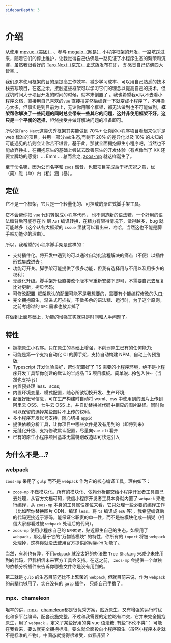 ```yaml
---
sidebarDepth: 3
---
```


# 介绍

从使用 [mpvue（美团）](https://github.com/mpvue) 、参与 [megalo（网易）](http://megalojs.org/#/) 小程序框架的开发，一路坑踩过来，随着它们的停止维护，让我觉得自己仿佛是一路见证了小程序生态的繁荣和沉淀，虽然我很看好的 [Taro Next（京东）](https://github.com/nervjs/taro) 正式版发布在即， 却感觉自己仿佛四大皆空...

我们原本使用框架的目的是提高工作效率、减少学习成本、可以用自己熟悉的技术栈去写项目，在这之余，接触这些框架可以学习它们的理念以提高自己的技术，但踩坑时间大于项目开发的时间的时候，就本末倒置了 。我也希望我可以不去看小程序文档，直接用自己喜欢的`vue` 直接撸完然后编译一下就变成小程序了，不用操心太多，但事实是到目前为止，无论你用哪个框架，都无法做到也不可能做到，**框架帮你解决了一些问题的同时总会带来一些其它的问题，这并非使用框架不好，这只是一个平衡的选择**，坦然接受并做好解决问题的准备即可。

所以像`Taro Next`这类优秀框架其实能做到 70%+ 让你的小程序项目看起来似乎是 web 标准的项目，共用一部分`web`生态,而剩下 20% 的差异化以及 10% 的未知的可能遇见的坑则会让你苦不堪言。基于此，那就全面拥抱原生小程序吧，当然也不能放弃挣扎，在拥抱原生的基础上尝试去改善原生的开发体验（有点像当了 XX 还要立牌坊的感觉）... Emm ... 总而言之, [zoos-mp](https://github.com/xxiaojiee/zoos-mp) 就这样诞生了。

至于命名嘛，因为公司名字和 `zoos` 谐音，也取项目完成后干杯庆祝之意，优（简）雅（单）内（粗）涵（暴）。

## 定位

它不是一个框架，它只是一个轻量化的、可挂载的渐进式脚手架工具。

它不会帮你把 `vue` 代码转换成小程序代码， 也不创造新的语法糖，一个好用的语法糖背后可能存在 N 层 `AST` 编译转换，在精力有限得情况下，做得越多，bug 就可能越多（这个从各大框架的 `issue` 里就可以看出来，哈哈，当然这也不能是脚手架功能少的理由）。

所以，我希望的小程序脚手架是这样的：

- 支持插件化。将开发中遇到的可以通过自动化流程解决的痛点（不便）以插件形式集成进去；
- 功能可开关。脚手架可能提供了很多功能，但我有选择用与不用以及用多少的权利；
- 无缝化升级。脚手架升级直接改个版本号重新安装下即可，不需要自己去反复比对更新，拷贝代码;
- 可修改配置. 框架默认的配置可能不是我想要的，需要有个能编程修改的入口;
- 完全拥抱原生，渐进式可插拔，不做多余的语法糖、运行时，为了这个原则，之前考虑过的 `SFC` 需求也放弃掉了

在做到上面基础上，功能的增强其实就只是时间和人手问题了。

## 特性

- 拥抱原生小程序。只在原生的基础上增强，不削弱原生已有的任何能力;
- 可能是第一个支持自动化 CI 的脚手架，支持自动构建 NPM、自动上传预览版;
- Typescript 开发体验良好，帮你配置好了 TS 需要的小程序环境，绝不是小程序开发工具帮你创建的默认的半成品 TS 项目模板。简单说...拎包入住~（当然也支持 js）
- 内置预处理 less、scss;
- 内置环境变量、模式配置，随心所欲切换开发、生产环境;
- 配置好账号信息，可在生产构建时自动将 wxml、css 中使用到的图片上传到阿里云 OSS、七牛云 OSS 上，并自动替换掉代码中相应的图片路径。同时你可以保留的选择某些图片不上传的权利。
- 多小程序开发账号支持，随心切换 `appid`
- 提供依赖分析工具，让你项目中哪些文件是没有用到的（即将到来）
- 无缝化升级、支持修改默认配置，尽量向`vue-cli`看齐
- 已有的原生小程序项目基本无需特别改造即可快速引入

## 为什么不是...?

### webpack

`zoos-mp` 采用了 `gulp` 而不是 `webpack` 作为它的核心编译工具，理由如下：

- `zoos-mp` 不做模块化。所有的模块化、依赖分析都交给小程序开发者工具自己去处理，从官方文档可知，微信小程序开发者工具本身就内置了 `webpack` 来进行编译，从 `zoos-mp` 本身的工具属性定位来看，它只处理一些必要的编译工作（比如帮你替换图片 CDN、编译 `less`、将 `ts` 编译成 `es6` 等），我希望编译后的代码更接近于源码，能保证它职责的单一性，而不是被模块化成一锅粥（相信大家都看过被 `webpack` 处理后的代码）。
- `zoos-mp` 使用小程序自己的 `NPM构建`，贴近原生自己的生态。如果用了`webpack`，那么基于它的“万物皆模块” 的特性，你所有的 `import` 将被 `webpack` 处理掉，这样你就没法使用官方提供的`构建NPM` 功能了。

当然，有利也有弊，不用`webpack` 就没太好的办法做 `Tree Shaking` 来减少未使用到的代码，但我相信未来官方工具会支持。在这之前， `zoos-mp` 会提供一个单独的依赖分析插件来告诉你哪些文件你是没有用到的。

第二就是 `gulp` 的生态目前还比不上繁荣的 `webpack`, 但就目前来说，作为 `webpack` 的前辈也够用了，实在没有的 `gulp` 插件， 只能自己手撸了。

### mpx、chameleon

坦率的讲，[mpx](https://github.com/didi/mpx)、[chameleon](https://github.com/didi/chameleon)都是很优秀方案，贴近原生，又有增强的运行时优化和多平台编译，配套设施完整，不过和我需要的定位略有冲突，它并未完全拥抱原生，用了 `webpack` ，定义了某些好用的类 vue 语法糖, 有些“不伦不类”： 可能在我看来，要么就完全拥抱标准，要么就全面投向小程序原生（虽然小程序本身就不是标准的产物），中间态就觉得很难受，似猫非猫？
